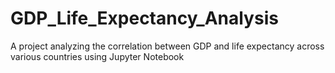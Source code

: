 # GDP_Life_Expectancy_Analysis
A project analyzing the correlation between GDP and life expectancy across various countries using Jupyter Notebook
